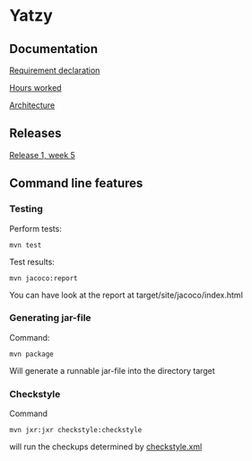 # Yatzy


<h2> Documentation </h2>

[Requirement declaration](Documentation/requirementdeclaration.md)

[Hours worked](Documentation/hours_worked.md)

[Architecture](Documentation/architecture.md)

<h2> Releases </h2>

[Release 1, week 5](https://github.com/johyry/otm-harjoitustyo/releases/tag/week5)

<h2> Command line features </h2>

<h3> Testing </h3>

Perform tests:

```
mvn test
```

Test results:

```
mvn jacoco:report
```

You can have look at the report at target/site/jacoco/index.html

<h3> Generating jar-file </h3>

Command:

```
mvn package
```

Will generate a runnable jar-file into the directory target


<h3> Checkstyle </h3>

Command 

```
mvn jxr:jxr checkstyle:checkstyle
```

will run the checkups determined by [checkstyle.xml](Yatzy/checkstyle.xml)



